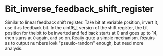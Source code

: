 # Bit_inverse_feedback_shift_register
Similar to linear feedback shift register. Take bit at variable position, invert it, use it as feedback bit.
In the uint16_t version of the shift register, the bit position for the bit to be inverted and fed back starts at 0
and goes up to 14, then starts at 0 again, and so on. Really quite a simple mechanism. Results as to 
output numbers look "pseudo-random" enough, but need more analysis.
